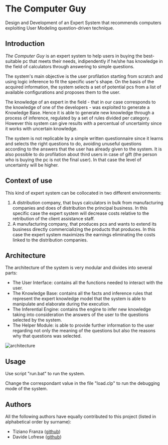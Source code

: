 # The Computer Guy

Design and Development of an Expert System that recommends computers exploiting User Modeling question-driven technique.

## Introduction
*The Computer Guy* is an expert system to help users in buying the best-suitable pc that meets their needs, indipendently if he/she has knowledge in the field of calculators through answering to simple questions.

The system's main objective is the user profilation starting from scratch and using logic inference to fit the specific user's shape. On the basis of the acquired information, the system selects a set of potential pcs from a list of available configurations and proposes them to the user.

The knowledge of an expert in the field - that in our case corresponds to the knowledge of one of the developers - was exploited to generate a Knowledge Base. Hence it is able to generate new knowledge through a process of inference, regulated by a set of rules divided per category. However this system can give results with a percentual of uncertainty since it works with uncertain knowledge.

The system is not replicable by a simple written questionnaire since it learns and selects the right questions to do, avoiding unuseful questions according to the answers that the user has already given to the system. It is also possible to do profilation about third users in case of gift (the person who is buying the pc is not the final user). In that case the level of uncertainty will be higher.

## Context of use
This kind of expert system can be collocated in two different environments:

1. A distribution company, that buys calculators in bulk from manufacturing companies and does of distribution the principal business. In this specific case the expert system will decrease costs relative to the retribution of the client assistance staff.
2. A manufacturing company, that produces pcs and wants to extend its business directly commercializing the products that produces. In this case the expert system maximizes the earnings eliminating the costs linked to the distribution companies.

## Architecture

The architecture of the system is very modular and divides into several parts:
* The User Interface: contains all the functions needed to interact with the user. 
* The Knowledge Base: contains all the facts and inference rules that represent the expert knowledge model that the system is able to manipulate and elaborate during the execution.
* The Inferential Engine: contains the engine to infer new knowledge taking into consideration the answers of the user to the questions selected by the system. 
* The Helper Module: is able to provide further information to the user regarding not only the meaning of the questions but also the reasons why that questions was selected.   

![architecture](resources/architecture.jpg)

## Usage

Use script "run.bat" to run the system.

Change the correspondant value in the file "load.clp" to run the debugging mode of the system.

## Authors

All the following authors have equally contributed to this project (listed in alphabetical order by surname):

- Tiziano Franza ([github](https://github.com/frantiz96))
- Davide Lofrese ([github](https://github.com/davidelofrese))
